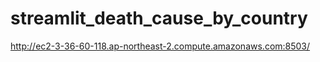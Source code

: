 # streamlit_death_cause_by_country

http://ec2-3-36-60-118.ap-northeast-2.compute.amazonaws.com:8503/
